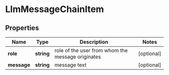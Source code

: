 # LlmMessageChainItem

## Properties

| Name | Type | Description | Notes |
|------------ | ------------- | ------------- | -------------|
**role** | **string** | role of the user from whom the message originates |[optional]|
**message** | **string** | message text |[optional]|